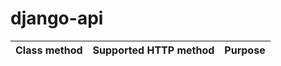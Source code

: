 # django-api

| Class method    | Supported HTTP method  |  Purpose |
|-----------------|------------------------|----------|